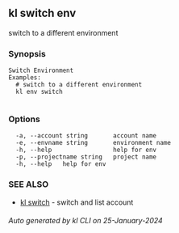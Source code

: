 ## kl switch env

switch to a different environment

### Synopsis

```
Switch Environment
Examples:
  # switch to a different environment
  kl env switch
	
```

### Options

```
  -a, --account string       account name
  -e, --envname string       environment name
  -h, --help                 help for env
  -p, --projectname string   project name
  -h, --help   help for env
```

### SEE ALSO

* [kl switch](kl_switch.md)  - switch and list account

###### Auto generated by kl CLI on 25-January-2024
